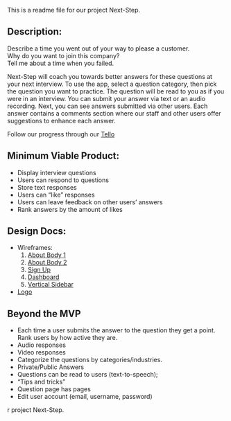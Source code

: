This is a readme file for our project Next-Step.
<h2>Description: </h2>

Describe a time you went out of your way to please a customer.<br/>
Why do you want to join this company? <br/>
Tell me about a time when you failed. <br/>

Next-Step will coach you towards better answers for these questions at your next interview.
To use the app, select a question category, then pick the question you want to practice.
The question will be read to you as if you were in an interview.
You can submit your answer via text or an audio recording.
Next, you can see answers submitted via other users.
Each answer contains a comments section where our staff and other users offer suggestions to enhance each answer.

Follow our progress through our <a href='https://trello.com/b/HhKQOq6N/51-capstone-group-7'> Tello</a>

<section>
  <h2>
    Minimum Viable Product:
  </h2>
  <ul>
    <li> Display interview questions </li>
    <li> Users can respond to questions </li>
    <li> Store text responses </li>
    <li> Users can “like” responses </li>
    <li> Users can leave feedback on other users’ answers </li>
    <li> Rank answers by the amount of likes </li>
  <ul/>
</section>

<section>
  <h2>
    Design Docs:
  </h2>
  <ul>
    <li>
      Wireframes: <br/>
      <ol>
        <li><a href='https://drive.google.com/open?id=1P3M5FFofWief-3CIW4DHJetjMV2lSlhI'>About Body 1</a></li>
        <li><a href='https://drive.google.com/open?id=1M1PaVlp2PsFVfGd7rAzSawn6OUPaYimq'>About Body 2</a></li>
        <li><a href='https://drive.google.com/open?id=15IdhE0lLELpJU8tBc3Ke9r5OfLWogeOD'> Sign Up </a></li>
        <li><a href='https://drive.google.com/open?id=1f8D6hocuhWEf0lM_ZHmnCRnNP1S_auCk'> Dashboard </a></li>
        <li><a href='https://drive.google.com/open?id=1rTZHlG_4_Xsl-txFYRyB3qIM06MqJPSY'> Vertical Sidebar </a></li>
      </ol>
    </li>
    <li>
      <a href='https://drive.google.com/open?id=13U1OO5m9BNeiOOWW9FMqtEtz-6y-fXsg'>Logo</a>
    </li>
  </ul>
</section>

<section>
  <h2>
    Beyond the MVP
  </h2>
  <ul>
    <li>Each time a user submits the answer to the question they get a point. Rank users by how active they are.</li>
    <li>Audio responses</li>
    <li>Video responses</li>
    <li>Categorize the questions by categories/industries.</li>
    <li>Private/Public Answers</li>
    <li>Questions can be read to users (text-to-speech);</li>
    <li>“Tips and tricks”</li>
    <li>Question page has pages</li>
    <li>Edit user account (email, username, password)</li>
    
  </ul>  
</section>
r project Next-Step.
